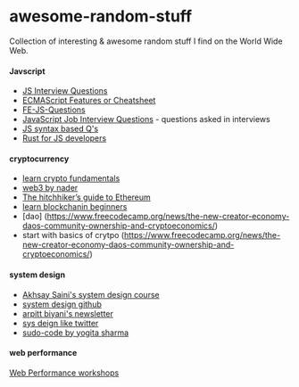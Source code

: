 # awesome-random-stuff
Collection of interesting &amp; awesome random stuff I find on the World Wide Web.


 #### Javscript
  - [JS Interview Questions](https://www.java5cript.com/interview-questions)
  - [ECMAScript Features or Cheatsheet](https://github.com/sudheerj/ECMAScript-features)
  - [FE-JS-Questions](https://github.com/wwwebman/front-end-interview-questions)
  - [JavaScript Job Interview Questions](https://github.com/ajzawawi/js-interview-prep) - questions asked in interviews
  - [JS syntax based Q's](https://javascript.info/)
  - [Rust for JS developers](https://rustforjs.dev/)

  #### cryptocurrency
   - [learn crypto fundamentals](https://crypto.preethikasireddy.com/)
   - [web3 by nader](https://www.freecodecamp.org/news/what-is-web3/)
   - [The hitchhiker’s guide to Ethereum](https://www.wslyvh.com/ethereum-guide/)
   - [learn blockchanin beginners](https://www.dappuniversity.com/articles/learn-blockchain)
   - [dao] (https://www.freecodecamp.org/news/the-new-creator-economy-daos-community-ownership-and-cryptoeconomics/)
   - start with basics of crytpo (https://www.freecodecamp.org/news/the-new-creator-economy-daos-community-ownership-and-cryptoeconomics/)


  #### system design
   - [Akhsay Saini's system design course](https://get.interviewready.io/courses/system-design-interview-prep)
   - [system design github](https://github.com/shashank88/system_design)
   - [arpitt biyani's newsletter](https://arpitbhayani.me/blogs)
   - [sys deign like twitter ](https://www.youtube.com/watch?v=cODCpXtPHbQ&ab_channel=codeKarle)
   - [sudo-code by yogita sharma](https://www.youtube.com/channel/UCMrRRZxUAXRzjai0SSoFgdw)


  #### web performance
  [Web Performance workshops](https://web-perf.dev/)
